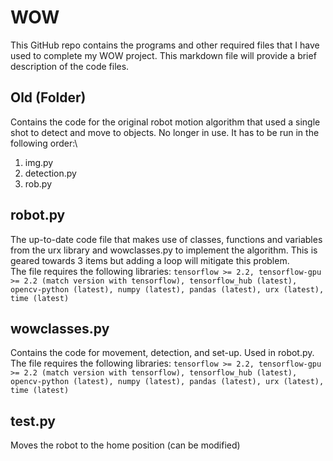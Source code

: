 # WOW
This GitHub repo contains the programs and other required files that I have used to complete my WOW project. This markdown file will provide a brief description of the code files.

## Old (Folder)
Contains the code for the original robot motion algorithm that used a single shot to detect and move to objects. No longer in use. It has to be run in the following order:\
1. img.py
2. detection.py
3. rob.py
## robot.py
The up-to-date code file that makes use of classes, functions and variables from the urx library and wowclasses.py to implement the algorithm. This is geared towards 3 items but adding a loop will mitigate this problem.\
The file requires the following libraries:
`tensorflow >= 2.2, tensorflow-gpu >= 2.2 (match version with tensorflow), tensorflow_hub (latest), opencv-python (latest), numpy (latest), pandas (latest), urx (latest), time (latest)`
## wowclasses.py
Contains the code for movement, detection, and set-up. Used in robot.py.\
The file requires the following libraries:
`tensorflow >= 2.2, tensorflow-gpu >= 2.2 (match version with tensorflow), tensorflow_hub (latest), opencv-python (latest), numpy (latest), pandas (latest), urx (latest), time (latest)`
## test.py
Moves the robot to the home position (can be modified)
